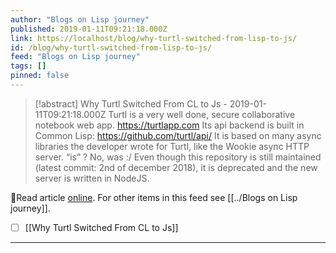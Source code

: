 ```yaml
---
author: "Blogs on Lisp journey"
published: 2019-01-11T09:21:18.000Z
link: https://localhost/blog/why-turtl-switched-from-lisp-to-js/
id: /blog/why-turtl-switched-from-lisp-to-js/
feed: "Blogs on Lisp journey"
tags: []
pinned: false
---
```

> [!abstract] Why Turtl Switched From CL to Js - 2019-01-11T09:21:18.000Z
> Turtl is a very well done, secure collaborative notebook web app. https://turtlapp.com Its api backend is built in Common Lisp: https://github.com/turtl/api/ It is based on many async libraries the developer wrote for Turtl, like the Wookie async HTTP server. “is” ? No, was :/ Even though this repository is still maintained (latest commit: 2nd of december 2018), it is deprecated and the new server is written in NodeJS.

🔗Read article [online](https://localhost/blog/why-turtl-switched-from-lisp-to-js/). For other items in this feed see [[../Blogs on Lisp journey]].

- [ ] [[Why Turtl Switched From CL to Js]]
- - -

